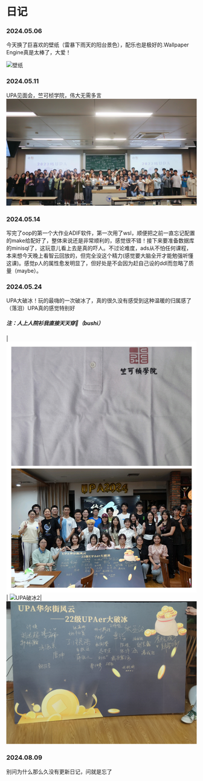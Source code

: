 # 日记
### 2024.05.06
   今天换了巨喜欢的壁纸（雷暴下雨天的阳台景色），配乐也是极好的.Wallpaper Engine真是太棒了，大爱！

![壁纸](assets/wallpaper.png)


### 2024.05.11
   UPA见面会，竺可桢学院，伟大无需多言
![UPA见面会](assets/UPA5-14.png)

### 2024.05.14
   写完了oop的第一个大作业ADIF软件，第一次用了wsl，顺便把之前一直忘记配置的make给配好了，整体来说还是非常顺利的，感觉很不错！接下来要准备数据库的minisql了，这玩意儿看上去是真的吓人。不过论难度，ads从不怕任何课程，本来想今天晚上看智云回放的，但完全没这个精力(感觉要大脑全开才能勉强听懂这课)。感觉p人的属性愈发明显了，但好处是不会因为赶自己设的ddl而忽略了质量（maybe）。

### 2024.05.24
   UPA大破冰！玩的最嗨的一次破冰了，真的很久没有感受到这种温暖的归属感了（落泪）UPA真的感觉特别好

##### 注：人上人院衫我直接天天穿🐶（bushi）

| ![UPA破冰1](assets/UPA5-25-1.png)| ![UPA破冰2](assets/UPA5-25-2.jpg)| ![UPA破冰3](assets/UPA5-25-3.jpg) 

### 2024.08.09
   别问为什么那么久没有更新日记，问就是忘了